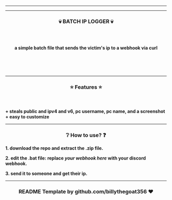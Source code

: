 -----

<p align="center">
</p>


-----

### <p align="center">💀 BATCH IP LOGGER 💀 </p>

<br><br>
<p align="center">
<strong>
a simple batch file that sends the victim's ip to a webhook via curl
<br><br><br>
</strong>
</p>
<br>

-----

### <p align="center">⭐ Features ⭐</p>

<br><br>
<strong>+ steals public and ipv4 and v6, pc username, pc name, and a screenshot</strong>
<br>
<strong>+ easy to customize</strong>
<br>

<p align="right">

-----

### <p align="center">❔ How to use? ❓</p>
 <strong>1. download the repo and extract the .zip file.
 
 <strong>2. edit the .bat file: replace *your webhook here* with your discord webhook.
 
 <strong>3. send it to someone and get their ip.

----

### <p align="center">README Template by github.com/billythegoat356 ❤️</p>
